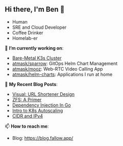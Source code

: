 ## Hi there, I'm Ben 👋
- Human
- SRE and Cloud Developer
- Coffee Drinker
- Homelab-er

🔭 **I’m currently working on**:
- [Bare-Metal K3s Cluster](https://blog.fallow.app/posts/02-bare-metal-k3s-on-rpi-part-1/)
- [atmask/sparrow](https://github.com/atmask/sparrow): GitOps Helm Chart Management
- [atmask/mooz](https://github.com/atmask/mooz): Web-RTC Video Calling App
- [atmask/helm-charts](https://github.com/atmask/helm-charts): Applications I run at home

💬 **My Recent Blog Posts**:
- [Visual: URL Shortener Design](https://blog.fallow.app/posts/08-url-shortener/)
- [ZFS: A Primer](https://blog.fallow.app/posts/07-zfs-primer/)
- [Dependency Injection In Go](https://blog.fallow.app/posts/06-go-dependency-injection/)
- [Intro to K8s Autoscaling](https://blog.fallow.app/posts/05-intro-to-k8s-autoscaling/)
- [CIDR and IPv4](https://blog.fallow.app/posts/04-understanding-ipv4-addressing/)

📫 **How to reach me**:
- Blog: https://blog.fallow.app/
